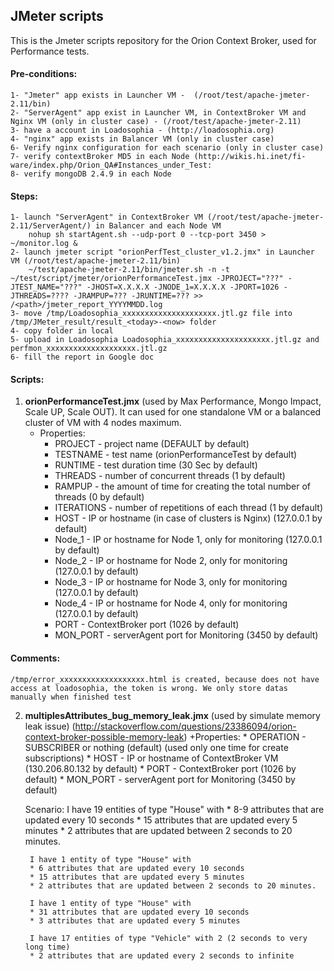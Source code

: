 ## JMeter scripts

This is the Jmeter scripts repository for the Orion Context Broker, used for Performance tests.

#### Pre-conditions:
	1- "Jmeter" app exists in Launcher VM -  (/root/test/apache-jmeter-2.11/bin)
	2- "ServerAgent" app exist in Launcher VM, in ContextBroker VM and Nginx VM (only in cluster case) - (/root/test/apache-jmeter-2.11)	
	3- have a account in Loadosophia - (http://loadosophia.org)
	4- "nginx" app exists in Balancer VM (only in cluster case)
	6- Verify nginx configuration for each scenario (only in cluster case)
	7- verify contextBroker MD5 in each Node (http://wikis.hi.inet/fi-ware/index.php/Orion_QA#Instances_under_Test:
	8- verify mongoDB 2.4.9 in each Node	
	
#### Steps:
	1- launch "ServerAgent" in ContextBroker VM (/root/test/apache-jmeter-2.11/ServerAgent/) in Balancer and each Node VM 
		nohup sh startAgent.sh --udp-port 0 --tcp-port 3450 > ~/monitor.log &
	2- launch jmeter script "orionPerfTest_cluster_v1.2.jmx" in Launcher VM (/root/test/apache-jmeter-2.11/bin)
		~/test/apache-jmeter-2.11/bin/jmeter.sh -n -t ~/test/script/jmeter/orionPerformanceTest.jmx -JPROJECT="???" -JTEST_NAME="???" -JHOST=X.X.X.X -JNODE_1=X.X.X.X -JPORT=1026 -JTHREADS=???? -JRAMPUP=??? -JRUNTIME=??? >> /<path>/jmeter_report_YYYYMMDD.log
	3- move /tmp/Loadosophia_xxxxxxxxxxxxxxxxxxxxx.jtl.gz file into /tmp/JMeter_result/result_<today>-<now> folder
	4- copy folder in local
	5- upload in Loadosophia Loadosophia_xxxxxxxxxxxxxxxxxxxxx.jtl.gz and perfmon_xxxxxxxxxxxxxxxxxxxx.jtl.gz
	6- fill the report in Google doc

#### Scripts:
1. **orionPerformanceTest.jmx**   (used by Max Performance, Mongo Impact, Scale UP, Scale OUT). It can used for one standalone VM or a balanced cluster of VM with 4 nodes maximum.
	+ Properties:
		* PROJECT    - project name (DEFAULT by default)
		* TESTNAME   - test name (orionPerformanceTest by default)
		* RUNTIME    - test duration time (30 Sec by default)
		* THREADS    - number of concurrent threads (1 by default)
		* RAMPUP     - the amount of time for creating the total number of threads (0 by default)
		* ITERATIONS - number of repetitions of each thread (1 by default)
		* HOST       - IP or hostname (in case of clusters is Nginx)  (127.0.0.1 by default)
		* Node_1     - IP or hostname for Node 1, only for monitoring (127.0.0.1 by default)
		* Node_2     - IP or hostname for Node 2, only for monitoring (127.0.0.1 by default)		
		* Node_3     - IP or hostname for Node 3, only for monitoring (127.0.0.1 by default)		
		* Node_4     - IP or hostname for Node 4, only for monitoring (127.0.0.1 by default)
		* PORT       - ContextBroker port (1026 by default)
		* MON_PORT   - serverAgent port for Monitoring (3450 by default)
		
#### Comments:
    /tmp/error_xxxxxxxxxxxxxxxxxxx.html is created, because does not have access at loadosophia, the token is wrong. We only store datas manually when finished test
	
2. **multiplesAttributes_bug_memory_leak.jmx** (used by simulate memory leak issue) (http://stackoverflow.com/questions/23386094/orion-context-broker-possible-memory-leak)
	+Properties:
		* OPERATION - SUBSCRIBER or nothing (default) (used only one time for create subscriptions)
		* HOST      - IP or hostname of ContextBroker VM (130.206.80.132 by default)
		* PORT      - ContextBroker port (1026 by default)
		* MON_PORT  - serverAgent port for Monitoring (3450 by default)
	
	Scenario:
		I have 19 entities of type "House" with 
		* 8-9 attributes that are updated every 10 seconds
		* 15 attributes that are updated every 5 minutes
		* 2 attributes that are updated between 2 seconds to 20 minutes.

		I have 1 entity of type "House" with 
		* 6 attributes that are updated every 10 seconds
		* 15 attributes that are updated every 5 minutes
		* 2 attributes that are updated between 2 seconds to 20 minutes. 

		I have 1 entity of type "House" with 
		* 31 attributes that are updated every 10 seconds
		* 3 attributes that are updated every 5 minutes

		I have 17 entities of type "Vehicle" with 2 (2 seconds to very long time) 
		* 2 attributes that are updated every 2 seconds to infinite

		
